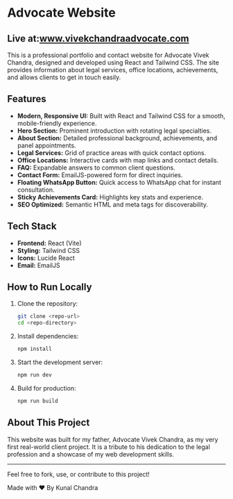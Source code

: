 # Advocate Website
## Live at:www.vivekchandraadvocate.com
This is a professional portfolio and contact website for Advocate Vivek Chandra, designed and developed using React and Tailwind CSS. The site provides information about legal services, office locations, achievements, and allows clients to get in touch easily.

## Features
- **Modern, Responsive UI:** Built with React and Tailwind CSS for a smooth, mobile-friendly experience.
- **Hero Section:** Prominent introduction with rotating legal specialties.
- **About Section:** Detailed professional background, achievements, and panel appointments.
- **Legal Services:** Grid of practice areas with quick contact options.
- **Office Locations:** Interactive cards with map links and contact details.
- **FAQ:** Expandable answers to common client questions.
- **Contact Form:** EmailJS-powered form for direct inquiries.
- **Floating WhatsApp Button:** Quick access to WhatsApp chat for instant consultation.
- **Sticky Achievements Card:** Highlights key stats and experience.
- **SEO Optimized:** Semantic HTML and meta tags for discoverability.

## Tech Stack
- **Frontend:** React (Vite)
- **Styling:** Tailwind CSS
- **Icons:** Lucide React
- **Email:** EmailJS

## How to Run Locally
1. Clone the repository:
   ```bash
   git clone <repo-url>
   cd <repo-directory>
   ```
2. Install dependencies:
   ```bash
   npm install
   ```
3. Start the development server:
   ```bash
   npm run dev
   ```
4. Build for production:
   ```bash
   npm run build
   ```

## About This Project
This website was built for my father, Advocate Vivek Chandra, as my very first real-world client project. It is a tribute to his dedication to the legal profession and a showcase of my web development skills.



---

Feel free to fork, use, or contribute to this project! 

Made with ❤️ By Kunal Chandra 
